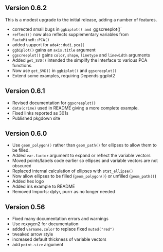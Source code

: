 ## Version 0.6.2

This is a modest upgrade to the initial release, adding a number of features.

- corrected small bugs in `ggbiplot() and `ggscreeplot()`
- `reflect()` now also reflects supplementary variables from `FactoMineR::PCA()`
- added support for `ade4::dudi.pca()`
- `ggbiplot()` gains an `axis.title` argument
- `ggscreeplot()` gains `color`, `shape`, `linetype` and `linewidth` arguments
- Added `get_SVD()` intended the simplify the interface to various PCA functions.
- Now use `get_SVD()` in `ggbiplot()` and `ggscreeplot()`
- Extend some examples, requiring Depends:ggplot2

## Version 0.6.1

- Revised documentation for `ggscreeplot()`
- `data(crime)` used in README giving a more complete example.
- Fixed links reported as 301s
- Published pkgdown site

## Version 0.6.0

- Use `geom_polygon()` rather than `geom_path()` for ellipses to allow them to be filled.
- Added `var.factor` argument to expand or reflect the variable vectors
- Moved points/labels code earlier so ellipses and variable vectors are not obscured
- Replaced internal calculation of ellipses with `stat_ellipse()`
- Now allow ellipses to be filled (`geom_polygon()`) or unfilled (`geom_path()`)
- Added hex logo
- Added iris example to README
- Removed Imports: dplyr, purrr as no longer needed

## Version 0.56

- Fixed many documentation errors and warnings
- Use roxygen2 for documentation
- added `varname.color` to replace fixed `muted("red")`
- tweaked arrow style
- increased default thickness of variable vectors
- add `point.size` argument


